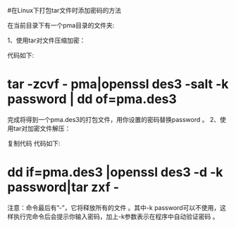 #在Linux下打包tar文件时添加密码的方法

在当前目录下有一个pma目录的文件夹:

1、使用tar对文件压缩加密：


代码如下:
# tar -zcvf - pma|openssl des3 -salt -k password | dd of=pma.des3

完成将得到一个pma.des3的打包文件，用你设置的密码替换password 。
2、使用tar对加密文件解压：


复制代码
代码如下:
# dd if=pma.des3 |openssl des3 -d -k password|tar zxf -

注意：命令最后有”-”，它将释放所有的文件 。其中-k password可以不使用，这样执行完命令后会提示你输入密码，加上-k参数表示在程序中自动验证密码 。